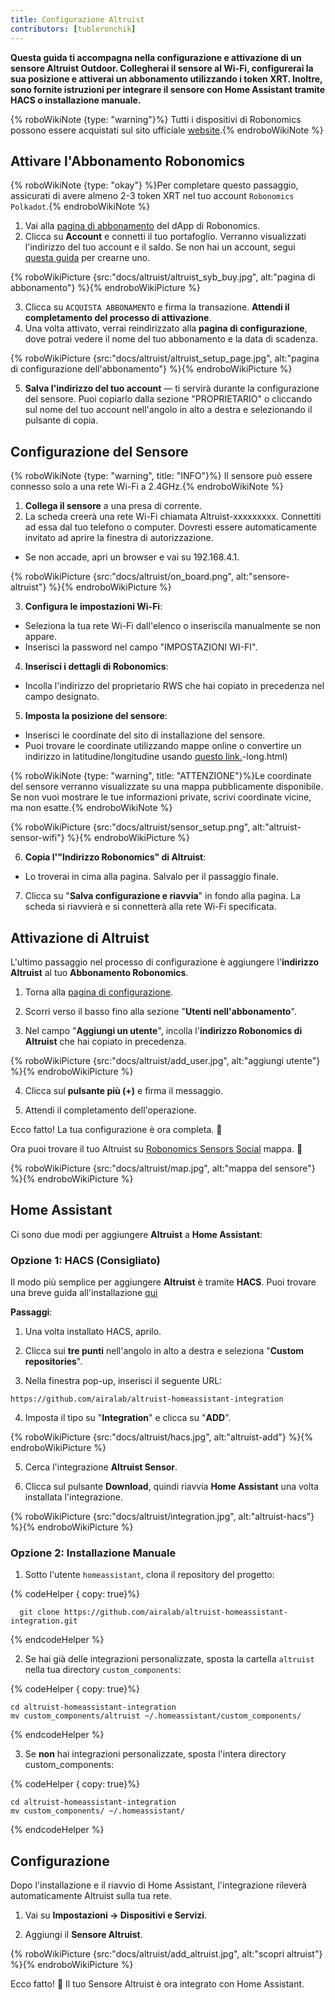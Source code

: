```yaml
---
title: Configurazione Altruist
contributors: [tubleronchik]
---
```


**Questa guida ti accompagna nella configurazione e attivazione di un sensore Altruist Outdoor. Collegherai il sensore al Wi-Fi, configurerai la sua posizione e attiverai un abbonamento utilizzando i token XRT. Inoltre, sono fornite istruzioni per integrare il sensore con Home Assistant tramite HACS o installazione manuale.**

{% roboWikiNote {type: "warning"}%} Tutti i dispositivi di Robonomics possono essere acquistati sul sito ufficiale [website](https://robonomics.network/devices/).{% endroboWikiNote %}

## Attivare l'Abbonamento Robonomics

{% roboWikiNote {type: "okay"} %}Per completare questo passaggio, assicurati di avere almeno 2-3 token XRT nel tuo account `Robonomics Polkadot`.{% endroboWikiNote %}

1) Vai alla [pagina di abbonamento](https://robonomics.app/#/rws-buy) del dApp di Robonomics. 
2) Clicca su **Account** e connetti il tuo portafoglio. Verranno visualizzati l'indirizzo del tuo account e il saldo.
Se non hai un account, segui [questa guida](https://wiki.robonomics.network/docs/create-account-in-dapp/) per crearne uno.

{% roboWikiPicture {src:"docs/altruist/altruist_syb_buy.jpg", alt:"pagina di abbonamento"} %}{% endroboWikiPicture %}

3) Clicca su `ACQUISTA ABBONAMENTO` e firma la transazione. **Attendi il completamento del processo di attivazione**. 
4) Una volta attivato, verrai reindirizzato alla **pagina di configurazione**, dove potrai vedere il nome del tuo abbonamento e la data di scadenza.

{% roboWikiPicture {src:"docs/altruist/altruist_setup_page.jpg", alt:"pagina di configurazione dell'abbonamento"} %}{% endroboWikiPicture %}

5) **Salva l'indirizzo del tuo account** — ti servirà durante la configurazione del sensore. Puoi copiarlo dalla sezione "PROPRIETARIO" o cliccando sul nome del tuo account nell'angolo in alto a destra e selezionando il pulsante di copia.

## Configurazione del Sensore

{% roboWikiNote {type: "warning", title: "INFO"}%} Il sensore può essere connesso solo a una rete Wi-Fi a 2.4GHz.{% endroboWikiNote %}

1) **Collega il sensore** a una presa di corrente.
2) La scheda creerà una rete Wi-Fi chiamata Altruist-xxxxxxxxx. Connettiti ad essa dal tuo telefono o computer. Dovresti essere automaticamente invitato ad aprire la finestra di autorizzazione.
- Se non accade, apri un browser e vai su 192.168.4.1.

{% roboWikiPicture {src:"docs/altruist/on_board.png", alt:"sensore-altruist"} %}{% endroboWikiPicture %}

3) **Configura le impostazioni Wi-Fi**:
- Seleziona la tua rete Wi-Fi dall'elenco o inseriscila manualmente se non appare.
- Inserisci la password nel campo "IMPOSTAZIONI WI-FI".

4) **Inserisci i dettagli di Robonomics**:
- Incolla l'indirizzo del proprietario RWS che hai copiato in precedenza nel campo designato.

5) **Imposta la posizione del sensore**:
- Inserisci le coordinate del sito di installazione del sensore.
- Puoi trovare le coordinate utilizzando mappe online o convertire un indirizzo in latitudine/longitudine usando [questo link.](https://www.latlong.net/convert-address-to-lat)-long.html)

{% roboWikiNote {type: "warning", title: "ATTENZIONE"}%}Le coordinate del sensore verranno visualizzate su una mappa pubblicamente disponibile. Se non vuoi mostrare le tue informazioni private, scrivi coordinate vicine, ma non esatte.{% endroboWikiNote %}

{% roboWikiPicture {src:"docs/altruist/sensor_setup.png", alt:"altruist-sensor-wifi"} %}{% endroboWikiPicture %}

6) **Copia l'"Indirizzo Robonomics" di Altruist**:
- Lo troverai in cima alla pagina. Salvalo per il passaggio finale.

7) Clicca su "**Salva configurazione e riavvia**" in fondo alla pagina. La scheda si riavvierà e si connetterà alla rete Wi-Fi specificata.

## Attivazione di Altruist
L'ultimo passaggio nel processo di configurazione è aggiungere l'**indirizzo Altruist** al tuo **Abbonamento Robonomics**.

1) Torna alla [pagina di configurazione](https://robonomics.app/#/rws-setup).

2) Scorri verso il basso fino alla sezione "**Utenti nell'abbonamento**".

3) Nel campo "**Aggiungi un utente**", incolla l'**indirizzo Robonomics di Altruist** che hai copiato in precedenza.

{% roboWikiPicture {src:"docs/altruist/add_user.jpg", alt:"aggiungi utente"} %}{% endroboWikiPicture %}

4) Clicca sul **pulsante più (+)** e firma il messaggio.

5) Attendi il completamento dell'operazione.

Ecco fatto! La tua configurazione è ora completa. 🎉

Ora puoi trovare il tuo Altruist su [Robonomics Sensors Social](https://sensors.social/#) mappa. 🚀

{% roboWikiPicture {src:"docs/altruist/map.jpg", alt:"mappa del sensore"} %}{% endroboWikiPicture %}

## Home Assistant

Ci sono due modi per aggiungere **Altruist** a **Home Assistant**:

### Opzione 1: HACS (Consigliato)

Il modo più semplice per aggiungere **Altruist** è tramite **HACS**. Puoi trovare una breve guida all'installazione [qui](https://hacs.xyz/docs/use/)

**Passaggi**:
1) Una volta installato HACS, aprilo.

2) Clicca sui **tre punti** nell'angolo in alto a destra e seleziona "**Custom repositories**".

3) Nella finestra pop-up, inserisci il seguente URL:

```
https://github.com/airalab/altruist-homeassistant-integration
```
4) Imposta il tipo su "**Integration**" e clicca su "**ADD**".

{% roboWikiPicture {src:"docs/altruist/hacs.jpg", alt:"altruist-add"} %}{% endroboWikiPicture %}

5) Cerca l'integrazione **Altruist Sensor**.

6) Clicca sul pulsante **Download**, quindi riavvia **Home Assistant** una volta installata l'integrazione.


{% roboWikiPicture {src:"docs/altruist/integration.jpg", alt:"altruist-hacs"} %}{% endroboWikiPicture %}

### Opzione 2: Installazione Manuale

1) Sotto l'utente `homeassistant`, clona il repository del progetto:

{% codeHelper { copy: true}%}

```shell
  git clone https://github.com/airalab/altruist-homeassistant-integration.git
```

{% endcodeHelper %}

2) Se hai già delle integrazioni personalizzate, sposta la cartella `altruist` nella tua directory `custom_components`:

{% codeHelper { copy: true}%}

```
cd altruist-homeassistant-integration
mv custom_components/altruist ~/.homeassistant/custom_components/
```

{% endcodeHelper %}

3) Se **non** hai integrazioni personalizzate, sposta l'intera directory custom_components:

{% codeHelper { copy: true}%}

 ```
cd altruist-homeassistant-integration
mv custom_components/ ~/.homeassistant/
```

{% endcodeHelper %}

## Configurazione

Dopo l'installazione e il riavvio di Home Assistant, l'integrazione rileverà automaticamente Altruist sulla tua rete.

1) Vai su **Impostazioni → Dispositivi e Servizi**.

2) Aggiungi il **Sensore Altruist**.

{% roboWikiPicture {src:"docs/altruist/add_altruist.jpg", alt:"scopri altruist"} %}{% endroboWikiPicture %}

Ecco fatto! 🚀 Il tuo Sensore Altruist è ora integrato con Home Assistant.